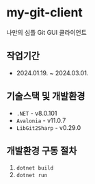 # my-git-client

나만의 심플 Git GUI 클라이언트

## 작업기간

- 2024.01.19. ~ 2024.03.01.

## 기술스택 및 개발환경

- `.NET` - v8.0.101
- `Avalonia` - v11.0.7
- `LibGit2Sharp` - v0.29.0

## 개발환경 구동 절차

1. `dotnet build`
2. `dotnet run`
